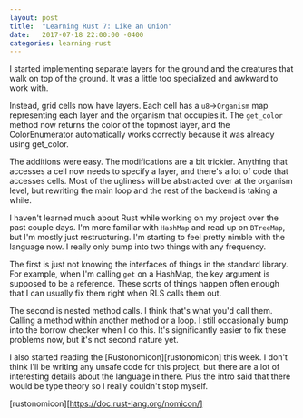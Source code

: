 ```yaml
---
layout: post
title:  "Learning Rust 7: Like an Onion"
date:   2017-07-18 22:00:00 -0400
categories: learning-rust
---
```

I started implementing separate layers for the ground and the creatures that walk on top of the ground.  It was a little too specialized and awkward to work with.

Instead, grid cells now have layers.  Each cell has a `u8`->`Organism` map representing each layer and the organism that occupies it.  The `get_color` method now returns the color of the topmost layer, and the ColorEnumerator automatically works correctly because it was already using get_color.

The additions were easy.  The modifications are a bit trickier.  Anything that accesses a cell now needs to specify a layer, and there's a lot of code that accesses cells.  Most of the ugliness will be abstracted over at the organism level, but rewriting the main loop and the rest of the backend is taking a while.

I haven't learned much about Rust while working on my project over the past couple days.  I'm more familiar with `HashMap` and read up on `BTreeMap`, but I'm mostly just restructuring.  I'm starting to feel pretty nimble with the language now.  I really only bump into two things with any frequency.

The first is just not knowing the interfaces of things in the standard library.  For example, when I'm calling `get` on a HashMap, the key argument is supposed to be a reference.  These sorts of things happen often enough that I can usually fix them right when RLS calls them out.

The second is nested method calls.  I think that's what you'd call them.  Calling a method within another method or a loop.  I still occasionally bump into the borrow checker when I do this.  It's significantly easier to fix these problems now, but it's not second nature yet.

I also started reading the [Rustonomicon][rustonomicon] this week.  I don't think I'll be writing any unsafe code for this project, but there are a lot of interesting details about the language in there.  Plus the intro said that there would be type theory so I really couldn't stop myself.


[rustonomicon][https://doc.rust-lang.org/nomicon/]  
